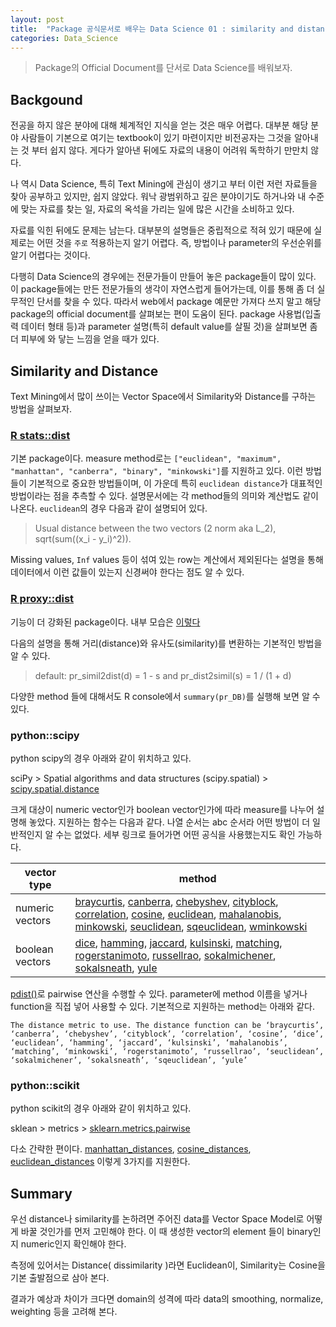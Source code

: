 ```yaml
---
layout: post
title:  "Package 공식문서로 배우는 Data Science 01 : similarity and distance"
categories: Data_Science
---
```


> Package의 Official Document를 단서로 Data Science를 배워보자.



## Backgound

전공을 하지 않은 분야에 대해 체계적인 지식을 얻는 것은 매우 어렵다. 대부분 해당 분야 사람들이 기본으로 여기는 textbook이 있기 마련이지만 비전공자는 그것을 알아내는 것 부터 쉽지 않다. 게다가 알아낸 뒤에도 자료의 내용이 어려워 독학하기 만만치 않다.

나 역시 Data Science, 특히 Text Mining에 관심이 생기고 부터 이런 저런 자료들을 찾아 공부하고 있지만, 쉽지 않았다. 워낙 광범위하고 깊은 분야이기도 하거나와 내 수준에 맞는 자료를 찾는 일, 자료의 옥석을 가리는 일에 많은 시간을 소비하고 있다.

자료를 익힌 뒤에도 문제는 남는다. 대부분의 설명들은 중립적으로 적혀 있기 때문에 실제로는 어떤 것을 `주로` 적용하는지 알기 어렵다. 즉, 방법이나 parameter의 우선순위를 알기 어렵다는 것이다.

다행히 Data Science의 경우에는 전문가들이 만들어 놓은 package들이 많이 있다. 이 package들에는 만든 전문가들의 생각이 자연스럽게 들어가는데, 이를 통해 좀 더 실무적인 단서를 찾을 수 있다. 따라서 web에서 package 예문만 가져다 쓰지 말고 해당 package의 official document를 살펴보는 편이 도움이 된다. package 사용법(입출력 데이터 형태 등)과 parameter 설명(특히 default value를 살필 것)을 살펴보면 좀 더 피부에 와 닿는 느낌을 얻을 때가 있다.



## Similarity and Distance

Text Mining에서 많이 쓰이는 Vector Space에서 Similarity와 Distance를 구하는 방법을 살펴보자.



###  [R stats::dist](https://stat.ethz.ch/R-manual/R-devel/library/stats/html/dist.html)

기본 package이다. measure method로는 `["euclidean", "maximum", "manhattan", "canberra", "binary", "minkowski"]`를 지원하고 있다. 이런 방법들이 기본적으로 중요한 방법들이며, 이 가운데 특히 `euclidean distance`가 대표적인 방법이라는 점을 추측할 수 있다. 설명문서에는 각 method들의 의미와 계산법도 같이 나온다. `euclidean`의 경우 다음과 같이 설명되어 있다.  

> Usual distance between the two vectors (2 norm aka L_2), sqrt(sum((x_i - y_i)^2)).

Missing values, `Inf` values 등이 섞여 있는 row는 계산에서 제외된다는 설명을 통해 데이터에서 이런 값들이 있는지 신경써야 한다는 점도 알 수 있다.



### [R proxy::dist](http://finzi.psych.upenn.edu/library/proxy/html/dist.html)

기능이 더 강화된 package이다. 내부 모습은 [이렇다](https://github.com/cran/proxy/blob/master/R/dist.R)

다음의 설명을 통해 거리(distance)와 유사도(similarity)를 변환하는 기본적인 방법을 알 수 있다.

> default: pr_simil2dist(d) = 1 - s and pr_dist2simil(s) = 1 / (1 + d)

다양한 method 들에 대해서도 R console에서 `summary(pr_DB)`를 실행해 보면 알 수 있다.


### python::scipy

python scipy의 경우 아래와 같이 위치하고 있다.

sciPy > Spatial algorithms and data structures (scipy.spatial) > [scipy.spatial.distance](https://docs.scipy.org/doc/scipy/reference/spatial.distance.html)

크게 대상이 numeric vector인가 boolean vector인가에 따라 measure를 나누어 설명해 놓았다. 지원하는 함수는 다음과 같다. 나열 순서는 abc 순서라 어떤 방법이 더 일반적인지 알 수는 없었다. 세부 링크로 들어가면 어떤 공식을 사용했는지도 확인 가능하다.

| vector type     | method                                                                                                                                  |
|-----------------|-----------------------------------------------------------------------------------------------------------------------------------------|
| numeric vectors | [braycurtis](https://goo.gl/2w7Kft), [canberra](https://goo.gl/S53Gbt), [chebyshev](https://goo.gl/iPdvkn), [cityblock](https://goo.gl/yQwRAv), [correlation](https://goo.gl/mcCkiq), [cosine](https://goo.gl/GoJJcn), [euclidean](https://goo.gl/Pk4334), [mahalanobis](https://goo.gl/neiy1f), [minkowski](https://goo.gl/HRCvjx), [seuclidean](https://goo.gl/BBnKJ2), [sqeuclidean](https://goo.gl/2a2GXM), [wminkowski](https://goo.gl/JE3ZeH) |
| boolean vectors | [dice](https://goo.gl/b6TzTp), [hamming](https://goo.gl/M4bo9d), [jaccard](https://goo.gl/BmgDw2), [kulsinski](https://goo.gl/pCN9vN), [matching](https://goo.gl/w8bWrk), [rogerstanimoto](https://goo.gl/9tBBTa), [russellrao](https://goo.gl/9w6yD6), [sokalmichener](https://goo.gl/iLWist), [sokalsneath](https://goo.gl/hVuWCE), [yule](https://goo.gl/ewPrv2)                               |

[pdist()](https://goo.gl/83jm1N)로 pairwise 연산을 수행할 수 있다. parameter에 method 이름을 넣거나 function을 직접 넣어 사용할 수 있다. 기본적으로 지원하는 method는 아래와 같다.

```
The distance metric to use. The distance function can be ‘braycurtis’, ‘canberra’, ‘chebyshev’, ‘cityblock’, ‘correlation’, ‘cosine’, ‘dice’, ‘euclidean’, ‘hamming’, ‘jaccard’, ‘kulsinski’, ‘mahalanobis’, ‘matching’, ‘minkowski’, ‘rogerstanimoto’, ‘russellrao’, ‘seuclidean’, ‘sokalmichener’, ‘sokalsneath’, ‘sqeuclidean’, ‘yule’
```


### python::scikit

python scikit의 경우 아래와 같이 위치하고 있다.

sklean > metrics > [sklearn.metrics.pairwise](http://scikit-learn.org/stable/modules/classes.html#module-sklearn.metrics.pairwise)


다소 간략한 편이다. [manhattan_distances](https://goo.gl/LgHvKh), [cosine_distances](https://goo.gl/9aXazS), [euclidean_distances](https://goo.gl/AKDct1) 이렇게 3가지를 지원한다.


## Summary

우선 distance나 similarity를 논하려면 주어진 data를 Vector Space Model로 어떻게 바꿀 것인가를 먼저 고민해야 한다. 이 때 생성한 vector의 element 들이 binary인지 numeric인지 확인해야 한다.

측정에 있어서는 Distance( dissimilarity )라면 Euclidean이, Similarity는 Cosine을 기본 출발점으로 삼아 본다.

결과가 예상과 차이가 크다면 domain의 성격에 따라 data의 smoothing, normalize, weighting 등을 고려해 본다.
